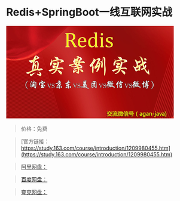# Redis+SpringBoot一线互联网实战

![img](../../../assets/study163/free/fba573132f2c43feb57a2fbcfd623cf4.jpeg)

> 价格：免费

> [官方链接：https://study.163.com/course/introduction/1209980455.htm](https://study.163.com/course/introduction/1209980455.htm)

> [阿里网盘：]()

> [百度网盘：]()

> [夸克网盘：]()
